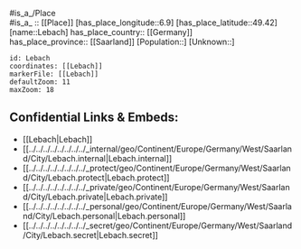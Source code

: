 ﻿---
location: [49.42,6.9] 
mapzoom: [7,12] 
mapmarker: city 
type: City
tags:
- geo/City


SpocWebEntityId: 31898
isDeleted: false
confidential: public

---
#is_a_/Place  
#is_a_ :: [[Place]] 
[has_place_longitude::6.9] 
[has_place_latitude::49.42] 
[name::Lebach] 
has_place_country:: [[Germany]]  
has_place_province:: [[Saarland]] 
[Population::] 
[Unknown::] 


```leaflet
id: Lebach
coordinates: [[Lebach]] 
markerFile: [[Lebach]] 
defaultZoom: 11 
maxZoom: 18
```


## Confidential Links & Embeds: 
- [[Lebach|Lebach]]  
- [[../../../../../../../../_internal/geo/Continent/Europe/Germany/West/Saarland/City/Lebach.internal|Lebach.internal]] 
- [[../../../../../../../../_protect/geo/Continent/Europe/Germany/West/Saarland/City/Lebach.protect|Lebach.protect]] 
- [[../../../../../../../../_private/geo/Continent/Europe/Germany/West/Saarland/City/Lebach.private|Lebach.private]] 
- [[../../../../../../../../_personal/geo/Continent/Europe/Germany/West/Saarland/City/Lebach.personal|Lebach.personal]] 
- [[../../../../../../../../_secret/geo/Continent/Europe/Germany/West/Saarland/City/Lebach.secret|Lebach.secret]] 
